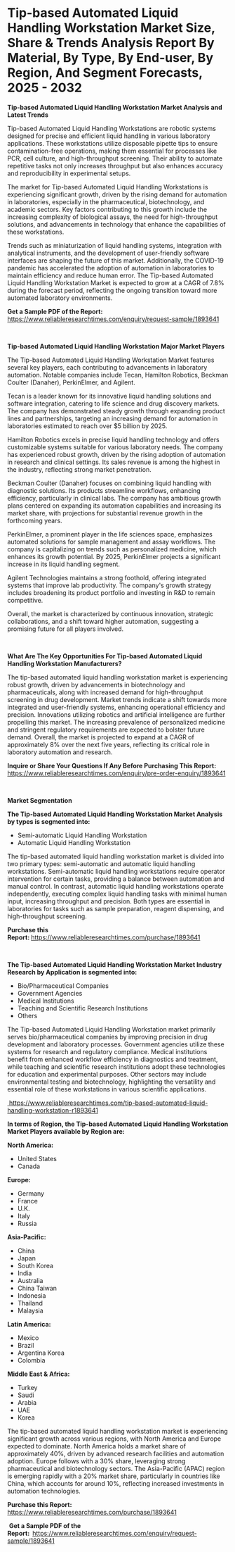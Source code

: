 <p><h1>Tip-based Automated Liquid Handling Workstation Market Size, Share & Trends Analysis Report By Material, By Type, By End-user, By Region, And Segment Forecasts, 2025 - 2032</h1></p><p><strong>Tip-based Automated Liquid Handling Workstation Market Analysis and Latest Trends</strong></p>
<p><p>Tip-based Automated Liquid Handling Workstations are robotic systems designed for precise and efficient liquid handling in various laboratory applications. These workstations utilize disposable pipette tips to ensure contamination-free operations, making them essential for processes like PCR, cell culture, and high-throughput screening. Their ability to automate repetitive tasks not only increases throughput but also enhances accuracy and reproducibility in experimental setups.</p><p>The market for Tip-based Automated Liquid Handling Workstations is experiencing significant growth, driven by the rising demand for automation in laboratories, especially in the pharmaceutical, biotechnology, and academic sectors. Key factors contributing to this growth include the increasing complexity of biological assays, the need for high-throughput solutions, and advancements in technology that enhance the capabilities of these workstations.</p><p>Trends such as miniaturization of liquid handling systems, integration with analytical instruments, and the development of user-friendly software interfaces are shaping the future of this market. Additionally, the COVID-19 pandemic has accelerated the adoption of automation in laboratories to maintain efficiency and reduce human error. The Tip-based Automated Liquid Handling Workstation Market is expected to grow at a CAGR of 7.8% during the forecast period, reflecting the ongoing transition toward more automated laboratory environments.</p></p>
<p><strong>Get a Sample PDF of the Report:&nbsp;</strong> <a href="https://www.reliableresearchtimes.com/enquiry/request-sample/1893641?utm_campaign=2957&utm_medium=2&utm_source=Github&utm_content=ia&utm_term=12042025&utm_id=tip-based-automated-liquid-handling-workstation">https://www.reliableresearchtimes.com/enquiry/request-sample/1893641</a></p>
<p>&nbsp;</p>
<p><strong>Tip-based Automated Liquid Handling Workstation Major Market Players</strong></p>
<p><p>The Tip-based Automated Liquid Handling Workstation Market features several key players, each contributing to advancements in laboratory automation. Notable companies include Tecan, Hamilton Robotics, Beckman Coulter (Danaher), PerkinElmer, and Agilent.</p><p>Tecan is a leader known for its innovative liquid handling solutions and software integration, catering to life science and drug discovery markets. The company has demonstrated steady growth through expanding product lines and partnerships, targeting an increasing demand for automation in laboratories estimated to reach over $5 billion by 2025.</p><p>Hamilton Robotics excels in precise liquid handling technology and offers customizable systems suitable for various laboratory needs. The company has experienced robust growth, driven by the rising adoption of automation in research and clinical settings. Its sales revenue is among the highest in the industry, reflecting strong market penetration.</p><p>Beckman Coulter (Danaher) focuses on combining liquid handling with diagnostic solutions. Its products streamline workflows, enhancing efficiency, particularly in clinical labs. The company has ambitious growth plans centered on expanding its automation capabilities and increasing its market share, with projections for substantial revenue growth in the forthcoming years.</p><p>PerkinElmer, a prominent player in the life sciences space, emphasizes automated solutions for sample management and assay workflows. The company is capitalizing on trends such as personalized medicine, which enhances its growth potential. By 2025, PerkinElmer projects a significant increase in its liquid handling segment.</p><p>Agilent Technologies maintains a strong foothold, offering integrated systems that improve lab productivity. The company's growth strategy includes broadening its product portfolio and investing in R&D to remain competitive.</p><p>Overall, the market is characterized by continuous innovation, strategic collaborations, and a shift toward higher automation, suggesting a promising future for all players involved.</p></p>
<p>&nbsp;</p>
<p><strong>What Are The Key Opportunities For Tip-based Automated Liquid Handling Workstation Manufacturers?</strong></p>
<p><p>The tip-based automated liquid handling workstation market is experiencing robust growth, driven by advancements in biotechnology and pharmaceuticals, along with increased demand for high-throughput screening in drug development. Market trends indicate a shift towards more integrated and user-friendly systems, enhancing operational efficiency and precision. Innovations utilizing robotics and artificial intelligence are further propelling this market. The increasing prevalence of personalized medicine and stringent regulatory requirements are expected to bolster future demand. Overall, the market is projected to expand at a CAGR of approximately 8% over the next five years, reflecting its critical role in laboratory automation and research.</p></p>
<p><strong>Inquire or Share Your Questions If Any Before Purchasing This Report:</strong> <a href="https://www.reliableresearchtimes.com/enquiry/pre-order-enquiry/1893641?utm_campaign=2957&utm_medium=2&utm_source=Github&utm_content=ia&utm_term=12042025&utm_id=tip-based-automated-liquid-handling-workstation">https://www.reliableresearchtimes.com/enquiry/pre-order-enquiry/1893641</a></p>
<p>&nbsp;</p>
<p><strong>Market Segmentation</strong></p>
<p><strong>The Tip-based Automated Liquid Handling Workstation Market Analysis by types is segmented into:</strong></p>
<p><ul><li>Semi-automatic Liquid Handling Workstation</li><li>Automatic Liquid Handling Workstation</li></ul></p>
<p><p>The tip-based automated liquid handling workstation market is divided into two primary types: semi-automatic and automatic liquid handling workstations. Semi-automatic liquid handling workstations require operator intervention for certain tasks, providing a balance between automation and manual control. In contrast, automatic liquid handling workstations operate independently, executing complex liquid handling tasks with minimal human input, increasing throughput and precision. Both types are essential in laboratories for tasks such as sample preparation, reagent dispensing, and high-throughput screening.</p></p>
<p><strong>Purchase this Report:&nbsp;</strong><a href="https://www.reliableresearchtimes.com/purchase/1893641?utm_campaign=2957&utm_medium=2&utm_source=Github&utm_content=ia&utm_term=12042025&utm_id=tip-based-automated-liquid-handling-workstation">https://www.reliableresearchtimes.com/purchase/1893641</a></p>
<p>&nbsp;</p>
<p><strong>The Tip-based Automated Liquid Handling Workstation Market Industry Research by Application is segmented into:</strong></p>
<p><ul><li>Bio/Pharmaceutical Companies</li><li>Government Agencies</li><li>Medical Institutions</li><li>Teaching and Scientific Research Institutions</li><li>Others</li></ul></p>
<p><p>The Tip-based Automated Liquid Handling Workstation market primarily serves bio/pharmaceutical companies by improving precision in drug development and laboratory processes. Government agencies utilize these systems for research and regulatory compliance. Medical institutions benefit from enhanced workflow efficiency in diagnostics and treatment, while teaching and scientific research institutions adopt these technologies for education and experimental purposes. Other sectors may include environmental testing and biotechnology, highlighting the versatility and essential role of these workstations in various scientific applications.</p></p>
<p><a href="https://www.reliableresearchtimes.com/tip-based-automated-liquid-handling-workstation-r1893641?utm_campaign=2957&utm_medium=2&utm_source=Github&utm_content=ia&utm_term=12042025&utm_id=tip-based-automated-liquid-handling-workstation">&nbsp;https://www.reliableresearchtimes.com/tip-based-automated-liquid-handling-workstation-r1893641</a></p>
<p><strong>In terms of Region, the Tip-based Automated Liquid Handling Workstation Market Players available by Region are:</strong></p>
<p>
    <p> <strong> North America: </strong>
        <ul>
            <li>United States</li>
            <li>Canada</li>
        </ul>
        </p> 
    <p> <strong> Europe: </strong>
        <ul>
            <li>Germany</li>
            <li>France</li>
            <li>U.K.</li>
            <li>Italy</li>
            <li>Russia</li>
        </ul>
        </p> 
    <p> <strong> Asia-Pacific: </strong>
        <ul>
            <li>China</li>
            <li>Japan</li>
            <li>South Korea</li>
            <li>India</li>
            <li>Australia</li>
            <li>China Taiwan</li>
            <li>Indonesia</li>
            <li>Thailand</li>
            <li>Malaysia</li>
        </ul>
        </p> 
    <p> <strong> Latin America: </strong>
        <ul>
            <li>Mexico</li>
            <li>Brazil</li>
            <li>Argentina Korea</li>
            <li>Colombia</li>
        </ul>
        </p> 
    <p> <strong> Middle East & Africa: </strong>
        <ul>
            <li>Turkey</li>
            <li>Saudi</li>
            <li>Arabia</li>
            <li>UAE</li>
            <li>Korea</li>
        </ul>
    </p>
    </p>
<p><p>The tip-based automated liquid handling workstation market is experiencing significant growth across various regions, with North America and Europe expected to dominate. North America holds a market share of approximately 40%, driven by advanced research facilities and automation adoption. Europe follows with a 30% share, leveraging strong pharmaceutical and biotechnology sectors. The Asia-Pacific (APAC) region is emerging rapidly with a 20% market share, particularly in countries like China, which accounts for around 10%, reflecting increased investments in automation technologies.</p></p>
<p><strong>Purchase this Report: </strong><a href="https://www.reliableresearchtimes.com/purchase/1893641?utm_campaign=2957&utm_medium=2&utm_source=Github&utm_content=ia&utm_term=12042025&utm_id=tip-based-automated-liquid-handling-workstation">https://www.reliableresearchtimes.com/purchase/1893641</a></p>
<p>&nbsp;<strong>Get a Sample PDF of the Report:&nbsp;&nbsp;</strong><a href="https://www.reliableresearchtimes.com/enquiry/request-sample/1893641?utm_campaign=2957&utm_medium=2&utm_source=Github&utm_content=ia&utm_term=12042025&utm_id=tip-based-automated-liquid-handling-workstation">https://www.reliableresearchtimes.com/enquiry/request-sample/1893641</a></p>
<p><strong></strong></p>
<p><p></p><p></p><p></p></p>